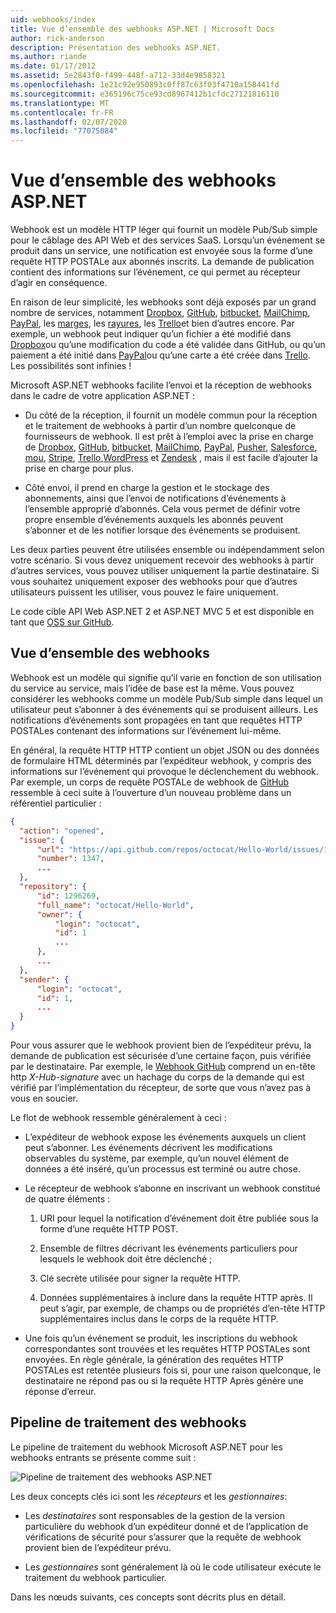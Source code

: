 ```yaml
---
uid: webhooks/index
title: Vue d’ensemble des webhooks ASP.NET | Microsoft Docs
author: rick-anderson
description: Présentation des webhooks ASP.NET.
ms.author: riande
ms.date: 01/17/2012
ms.assetid: 5e2843f0-f499-448f-a712-33d4e9858321
ms.openlocfilehash: 1e21c92e950893c0ff87c63f03f4710a158441fd
ms.sourcegitcommit: e365196c75ce93cd8967412b1cfdc27121816110
ms.translationtype: MT
ms.contentlocale: fr-FR
ms.lasthandoff: 02/07/2020
ms.locfileid: "77075084"
---
```

# <a name="aspnet-webhooks-overview"></a>Vue d’ensemble des webhooks ASP.NET

Webhook est un modèle HTTP léger qui fournit un modèle Pub/Sub simple pour le câblage des API Web et des services SaaS. Lorsqu’un événement se produit dans un service, une notification est envoyée sous la forme d’une requête HTTP POSTALe aux abonnés inscrits. La demande de publication contient des informations sur l’événement, ce qui permet au récepteur d’agir en conséquence.

En raison de leur simplicité, les webhooks sont déjà exposés par un grand nombre de services, notamment [Dropbox](http://dropbox.com/), [GitHub](https://www.github.com/), [bitbucket](https://bitbucket.org/), [MailChimp](http://www.mailchimp.com/), [PayPal](http://www.paypal.com/), les [marges](http://www.slack.com), les [rayures](http://www.stripe.com), les [Trello](http://www.trello.com/)et bien d’autres encore. Par exemple, un webhook peut indiquer qu’un fichier a été modifié dans [Dropbox](http://dropbox.com/)ou qu’une modification du code a été validée dans GitHub, ou qu’un paiement a été initié dans [PayPal](http://www.paypal.com/)ou qu’une carte a été créée dans [Trello](http://www.trello.com/). Les possibilités sont infinies !

Microsoft ASP.NET webhooks facilite l’envoi et la réception de webhooks dans le cadre de votre application ASP.NET :

* Du côté de la réception, il fournit un modèle commun pour la réception et le traitement de webhooks à partir d’un nombre quelconque de fournisseurs de webhook. Il est prêt à l’emploi avec la prise en charge de [Dropbox](http://dropbox.com/), [GitHub](https://www.github.com/), [bitbucket](https://bitbucket.org/), [MailChimp](http://www.mailchimp.com/), [PayPal](http://www.paypal.com/), [Pusher](http://www.pusher.com), [Salesforce](http://www.salesforce.com), [mou](http://www.slack.com), [Stripe](http://www.stripe.com), [Trello](http://www.trello.com/),[WordPress](http://www.wordpress.com) et [Zendesk](https://www.zendesk.com/) , mais il est facile d’ajouter la prise en charge pour plus.

* Côté envoi, il prend en charge la gestion et le stockage des abonnements, ainsi que l’envoi de notifications d’événements à l’ensemble approprié d’abonnés. Cela vous permet de définir votre propre ensemble d’événements auxquels les abonnés peuvent s’abonner et de les notifier lorsque des événements se produisent.

Les deux parties peuvent être utilisées ensemble ou indépendamment selon votre scénario. Si vous devez uniquement recevoir des webhooks à partir d’autres services, vous pouvez utiliser uniquement la partie destinataire. Si vous souhaitez uniquement exposer des webhooks pour que d’autres utilisateurs puissent les utiliser, vous pouvez le faire uniquement.

Le code cible API Web ASP.NET 2 et ASP.NET MVC 5 et est disponible en tant que [OSS sur GitHub](https://github.com/aspnet/WebHooks).

## <a name="webhooks-overview"></a>Vue d’ensemble des webhooks

Webhook est un modèle qui signifie qu’il varie en fonction de son utilisation du service au service, mais l’idée de base est la même. Vous pouvez considérer les webhooks comme un modèle Pub/Sub simple dans lequel un utilisateur peut s’abonner à des événements qui se produisent ailleurs. Les notifications d’événements sont propagées en tant que requêtes HTTP POSTALes contenant des informations sur l’événement lui-même.

En général, la requête HTTP HTTP contient un objet JSON ou des données de formulaire HTML déterminés par l’expéditeur webhook, y compris des informations sur l’événement qui provoque le déclenchement du webhook. Par exemple, un corps de requête POSTALe de webhook de [GitHub](https://www.github.com/) ressemble à ceci suite à l’ouverture d’un nouveau problème dans un référentiel particulier :

```json
{
  "action": "opened",
  "issue": {
      "url": "https://api.github.com/repos/octocat/Hello-World/issues/1347",
      "number": 1347,
      ...
  },
  "repository": {
      "id": 1296269,
      "full_name": "octocat/Hello-World",
      "owner": {
          "login": "octocat",
          "id": 1
          ...
      },
      ...
  },
  "sender": {
      "login": "octocat",
      "id": 1,
      ...
  }
}
```

Pour vous assurer que le webhook provient bien de l’expéditeur prévu, la demande de publication est sécurisée d’une certaine façon, puis vérifiée par le destinataire. Par exemple, le [Webhook GitHub](https://developer.github.com/webhooks/) comprend un en-tête http *X-Hub-signature* avec un hachage du corps de la demande qui est vérifié par l’implémentation du récepteur, de sorte que vous n’avez pas à vous en soucier.

Le flot de webhook ressemble généralement à ceci :

* L’expéditeur de webhook expose les événements auxquels un client peut s’abonner. Les événements décrivent les modifications observables du système, par exemple, qu’un nouvel élément de données a été inséré, qu’un processus est terminé ou autre chose.

* Le récepteur de webhook s’abonne en inscrivant un webhook constitué de quatre éléments :

     1. URI pour lequel la notification d’événement doit être publiée sous la forme d’une requête HTTP POST.

     2. Ensemble de filtres décrivant les événements particuliers pour lesquels le webhook doit être déclenché ;

     3. Clé secrète utilisée pour signer la requête HTTP.

     4. Données supplémentaires à inclure dans la requête HTTP après. Il peut s’agir, par exemple, de champs ou de propriétés d’en-tête HTTP supplémentaires inclus dans le corps de la requête HTTP.

* Une fois qu’un événement se produit, les inscriptions du webhook correspondantes sont trouvées et les requêtes HTTP POSTALes sont envoyées. En règle générale, la génération des requêtes HTTP POSTALes est retentée plusieurs fois si, pour une raison quelconque, le destinataire ne répond pas ou si la requête HTTP Après génère une réponse d’erreur.

## <a name="webhooks-processing-pipeline"></a>Pipeline de traitement des webhooks

Le pipeline de traitement du webhook Microsoft ASP.NET pour les webhooks entrants se présente comme suit :

![Pipeline de traitement des webhooks ASP.NET](_static/WebHookReceivers.png)

Les deux concepts clés ici sont les *récepteurs* et les *gestionnaires*:

* Les *destinataires* sont responsables de la gestion de la version particulière du webhook d’un expéditeur donné et de l’application de vérifications de sécurité pour s’assurer que la requête de webhook provient bien de l’expéditeur prévu.

* Les *gestionnaires* sont généralement là où le code utilisateur exécute le traitement du webhook particulier.

Dans les nœuds suivants, ces concepts sont décrits plus en détail.
